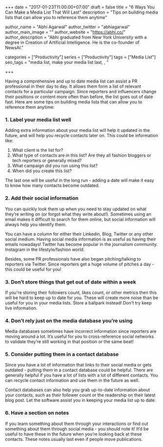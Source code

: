 +++
date = "2017-01-23T11:00:00+07:00"
draft = false
title = "6 Ways You Can Make a Media List That Will Last"
description = "Tips on building media lists that can allow you to reference them anytime"

author_name = "Abhi Agarwal"
author_twitter = "abhiagarwal"
author_main_image = ""
author_website = "https://abhi.co/"
author_description = "Abhi graduated from New York University with a degree in Creation of Artificial Intelligence. He is the co-founder of NewsAI."

categories = ["Productivity"]
series = ["Productivity"]
tags = ["Media List"]
seo_tags = "media list, make your media list last, , "

+++

Having a comprehensive and up to date media list can assist a PR professional in their day to day. It allows them form a list of relevant contacts for a particular campaign. Since reporters and influencers change their positions or content more often than before, the list goes out of date fast. Here are some tips on building media lists that can allow you to reference them anytime:

### 1. Label your media list well

Adding extra information about your media list will help it updated in the future, and will help you recycle contacts later on. This could be information like:

1. What client is the list for?
2. What type of contacts are in this list? Are they all fashion bloggers or tech reporters or generally mixed?
3. What campaign did you run using this list?
4. When did you create this list?

The last one will be useful in the long run - adding a date will make it easy to know how many contacts become outdated.

### 2. Add their social information

You can quickly look them up when you need to stay updated on what they’re writing on (or forgot what they write about!). Sometimes using an email makes it difficult to search for them online, but social information will always help you identify them.

You can have a column for either their Linkedin, Blog, Twitter or any other social medium. Having social media information is as useful as having their emails nowadays! Twitter has become  popular in the journalism community. Instagram in the lifestyle/fashion world.

Besides, some PR professionals have also began pitching/talking to reporters via Twitter. Since reporters get a huge volume of pitches a day - this could be useful for you!

### 3. Don’t store things that get out of date within a week

If you're storing their followers count, likes count, or other metrics then this will be hard to keep up to date for you. These will create more noise than be useful for you in your media lists. Store a ballpark instead! Don't try keep live information.

### 4. Don’t rely just on the media database you’re using

Media databases sometimes have incorrect information since reporters are moving around a lot. It’s useful for you to cross-reference social networks to validate they’re still working in that position or the same beat!

### 5. Consider putting them in a contact database

Since you have a lot of information that links to their social media or gets outdated - putting them in a contact database could be helpful. There are generally helpful if you have a lot of lists with a lot of different contacts. You can recycle contact information and use them in the future as well.

Contact databases can also help you grab up-to-date information about your contacts, such as their follower count or the readership on their latest blog post. Let the software assist you in keeping your media list up to date.

### 6. Have a section on notes

If you learn something about them through your interactions or find out something about them through social media - you should note it! It’d be useful to have these in the future when you’re looking back at these contacts. These notes usually last even if people move publications.

